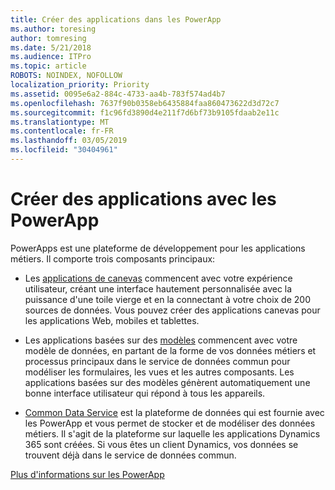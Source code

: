 ```yaml
---
title: Créer des applications dans les PowerApp
ms.author: toresing
author: tomresing
ms.date: 5/21/2018
ms.audience: ITPro
ms.topic: article
ROBOTS: NOINDEX, NOFOLLOW
localization_priority: Priority
ms.assetid: 0095e6a2-884c-4733-aa4b-783f574ad4b7
ms.openlocfilehash: 7637f90b0358eb6435884faa860473622d3d72c7
ms.sourcegitcommit: f1c96fd3890d4e211f7d6bf73b9105fdaab2e11c
ms.translationtype: MT
ms.contentlocale: fr-FR
ms.lasthandoff: 03/05/2019
ms.locfileid: "30404961"
---
```

# <a name="create-apps-with-powerapps"></a>Créer des applications avec les PowerApp

PowerApps est une plateforme de développement pour les applications métiers. Il comporte trois composants principaux: 
  
- Les [applications de canevas](https://go.microsoft.com/fwlink/?linkid=874495) commencent avec votre expérience utilisateur, créant une interface hautement personnalisée avec la puissance d'une toile vierge et en la connectant à votre choix de 200 sources de données. Vous pouvez créer des applications canevas pour les applications Web, mobiles et tablettes. 
    
- Les applications basées sur des [modèles](https://go.microsoft.com/fwlink/?linkid=874496) commencent avec votre modèle de données, en partant de la forme de vos données métiers et processus principaux dans le service de données commun pour modéliser les formulaires, les vues et les autres composants. Les applications basées sur des modèles génèrent automatiquement une bonne interface utilisateur qui répond à tous les appareils. 
    
- [Common Data Service](https://go.microsoft.com/fwlink/?linkid=874497) est la plateforme de données qui est fournie avec les PowerApp et vous permet de stocker et de modéliser des données métiers. Il s'agit de la plateforme sur laquelle les applications Dynamics 365 sont créées. Si vous êtes un client Dynamics, vos données se trouvent déjà dans le service de données commun. 
    
[Plus d'informations sur les PowerApp](https://go.microsoft.com/fwlink/?linkid=874498)
  

